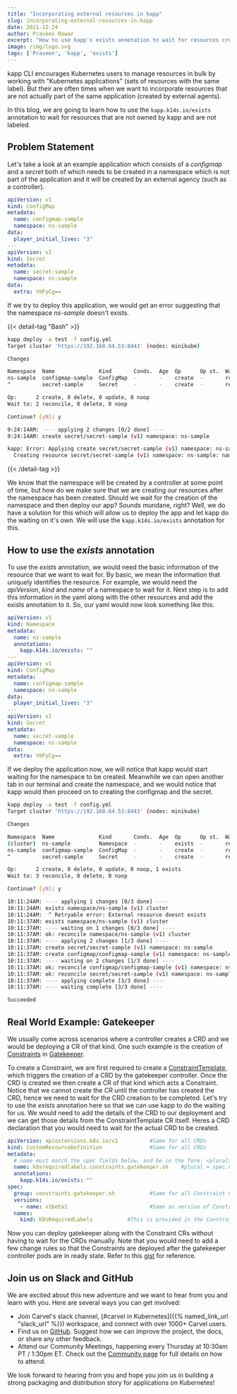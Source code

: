 ```yaml
---
title: "Incorporating external resources in kapp"
slug: incorporating-external-resources-in-kapp
date: 2021-12-24
author: Praveen Rewar
excerpt: "How to use kapp's exists annotation to wait for resources created by external agencies"
image: /img/logo.svg
tags: ['Praveen', 'kapp', 'exists']
---
```


kapp CLI encourages Kubernetes users to manage resources in bulk by working with "Kubernetes applications" (sets of resources with the same label). But their are often times when we want to incorporate resources that are not actually part of the same application (created by external agents). 

In this blog, we are going to learn how to use the `kapp.k14s.io/exists` annotation to wait for resources that are not owned by kapp and are not labeled.

## Problem Statement
Let's take a look at an example application which consists of a _configmap_ and a _secret_ both of which needs to be created in a namespace which is not part of the application and it will be created by an external agency (such as a controller).

```yaml
apiVersion: v1
kind: ConfigMap
metadata:
  name: configmap-sample
  namespace: ns-sample
data:
  player_initial_lives: "3"
---
apiVersion: v1
kind: Secret
metadata:
  name: secret-sample
  namespace: ns-sample
data:
  extra: YmFyCg==
```

If we try to deploy this application, we would get an error suggesting that the namespace _ns-sample_ doesn't exists.

{{< detail-tag "Bash" >}}
```bash
kapp deploy -a test -f config.yml
Target cluster 'https://192.168.64.53:8443' (nodes: minikube)

Changes

Namespace  Name              Kind       Conds.  Age  Op      Op st.  Wait to    Rs  Ri
ns-sample  configmap-sample  ConfigMap  -       -    create  -       reconcile  -   -
^          secret-sample     Secret     -       -    create  -       reconcile  -   -

Op:      2 create, 0 delete, 0 update, 0 noop
Wait to: 2 reconcile, 0 delete, 0 noop

Continue? [yN]: y

9:24:14AM: ---- applying 2 changes [0/2 done] ----
9:24:14AM: create secret/secret-sample (v1) namespace: ns-sample

kapp: Error: Applying create secret/secret-sample (v1) namespace: ns-sample:
  Creating resource secret/secret-sample (v1) namespace: ns-sample: namespaces "ns-sample" not found (reason: NotFound)
```
{{< /detail-tag >}}

We know that the namespace will be created by a controller at some point of time, but how do we make sure that we are creating our resources after the namespace has been created. Should we wait for the creation of the namespace and then deploy our app? Sounds mundane, right? Well, we do have a solution for this which will allow us to deploy the app and let kapp do the waiting on it's own. We will use the `kapp.k14s.io/exists` annotation for this.

## How to use the _exists_ annotation
To use the _exists_ annotation, we would need the basic information of the resource that we want to wait for. By basic, we mean the information that uniquely identifies the resource. For example, we would need the _apiVersion_, _kind_ and _name_ of a namespace to wait for it.
Next step is to add this information in the yaml along with the other resources and add the exists annotation to it. So, our yaml would now look something like this.

```yaml
apiVersion: v1
kind: Namespace
metadata:
  name: ns-sample
  annotations:
    kapp.k14s.io/exists: ""
---
apiVersion: v1
kind: ConfigMap
metadata:
  name: configmap-sample
  namespace: ns-sample
data:
  player_initial_lives: "3"
---
apiVersion: v1
kind: Secret
metadata:
  name: secret-sample
  namespace: ns-sample
data:
  extra: YmFyCg==
```

If we deploy the application now, we will notice that kapp would start waiting for the namespace to be created. Meanwhile we can open another tab in our terminal and create the namespace, and we would notice that kapp would then proceed on to creating the configmap and the secret.

```bash
kapp deploy -a test -f config.yml
Target cluster 'https://192.168.64.53:8443' (nodes: minikube)

Changes

Namespace  Name              Kind       Conds.  Age  Op      Op st.  Wait to    Rs  Ri
(cluster)  ns-sample         Namespace  -       -    exists  -       reconcile  -   -
ns-sample  configmap-sample  ConfigMap  -       -    create  -       reconcile  -   -
^          secret-sample     Secret     -       -    create  -       reconcile  -   -

Op:      2 create, 0 delete, 0 update, 0 noop, 1 exists
Wait to: 3 reconcile, 0 delete, 0 noop

Continue? [yN]: y

10:11:24AM: ---- applying 1 changes [0/3 done] ----
10:11:24AM: exists namespace/ns-sample (v1) cluster
10:11:24AM:  ^ Retryable error: External resource doesnt exists
10:11:37AM: exists namespace/ns-sample (v1) cluster
10:11:37AM: ---- waiting on 1 changes [0/3 done] ----
10:11:37AM: ok: reconcile namespace/ns-sample (v1) cluster
10:11:37AM: ---- applying 2 changes [1/3 done] ----
10:11:37AM: create secret/secret-sample (v1) namespace: ns-sample
10:11:37AM: create configmap/configmap-sample (v1) namespace: ns-sample
10:11:37AM: ---- waiting on 2 changes [1/3 done] ----
10:11:37AM: ok: reconcile configmap/configmap-sample (v1) namespace: ns-sample
10:11:37AM: ok: reconcile secret/secret-sample (v1) namespace: ns-sample
10:11:37AM: ---- applying complete [3/3 done] ----
10:11:37AM: ---- waiting complete [3/3 done] ----

Succeeded
```

## Real World Example: Gatekeeper

We usually come across scenarios where a controller creates a CRD and we would be deploying a CR of that kind. One such example is the creation of [Constraints](https://open-policy-agent.github.io/gatekeeper/website/docs/howto#constraints) in [Gatekeeper](https://open-policy-agent.github.io/gatekeeper/website/docs/).

To create a Constraint, we are first required to create a [ConstraintTemplate](https://open-policy-agent.github.io/gatekeeper/website/docs/howto#constraint-templates), which triggers the creation of a CRD by the gatekeeper controller. Once the CRD is created we then create a CR of that kind which acts a Constraint. Notice that we cannot create the CR until the controller has created the CRD, hence we need to wait for the CRD creation to be completed. Let's try to use the _exists_ annotation here so that we can use kapp to do the waiting for us.
We would need to add the details of the CRD to our deployment and we can get those details from the ConstraintTemplate CR itself. Heres a CRD declaration that you would need to wait for the actual CRD to be created. 

```yaml
apiVersion: apiextensions.k8s.io/v1          #Same for all CRDs
kind: CustomResourceDefinition               #Same for all CRDs 
metadata:
  # name must match the spec fields below, and be in the form: <plural>.<group>
  name: k8srequiredlabels.constraints.gatekeeper.sh    #plural = spec.names.kind (in lowercase)
  annotations:
    kapp.k14s.io/exists: ""
spec:
  group: constraints.gatekeeper.sh           #Same for all Constraint CRDs
  versions:
    - name: v1beta1                          #Same as version of ConstraintTemplate CR
  names:
    kind: K8sRequiredLabels           #This is provided in the ConstraintTemplate CR
```

Now you can deploy gatekeeper along with the Constraint CRs without having to wait for the CRDs manually. Note that you would need to add a few change rules so that the Constraints are deployed after the gatekeeper controller pods are in ready state. Refer to this [gist](https://gist.github.com/praveenrewar/a97820ecef7a79ef13b2f7125421c723) for reference.


## Join us on Slack and GitHub

We are excited about this new adventure and we want to hear from you and learn with you. Here are several ways you can get involved:

* Join Carvel's slack channel, [#carvel in Kubernetes]({{% named_link_url "slack_url" %}}) workspace, and connect with over 1000+ Carvel users.
* Find us on [GitHub](https://github.com/vmware-tanzu/carvel). Suggest how we can improve the project, the docs, or share any other feedback.
* Attend our Community Meetings, happening every Thursday at 10:30am PT / 1:30pm ET. Check out the [Community page](/community/) for full details on how to attend.

We look forward to hearing from you and hope you join us in building a strong packaging and distribution story for applications on Kubernetes!
